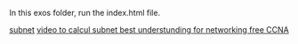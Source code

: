 In this exos folder, run the index.html file.

<a href="https://www.freecodecamp.org/news/subnet-cheat-sheet-24-subnet-mask-30-26-27-29-and-other-ip-address-cidr-network-references/"> subnet</a>
<a href="https://www.youtube.com/watch?v=S_EfcLo2Wv0&ab_channel=WayToLearnX"> video to calcul subnet </a>
<a href="https://www.youtube.com/watch?v=S7MNX_UD7vY&list=PLIhvC56v63IJVXv0GJcl9vO5Z6znCVb1P&index=1"> best understunding for networking free CCNA </a>